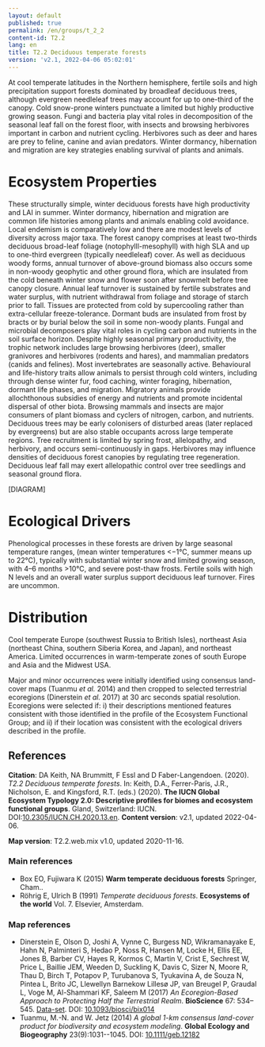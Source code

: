 ```yaml
---
layout: default
published: true
permalink: /en/groups/t_2_2
content-id: T2.2
lang: en
title: T2.2 Deciduous temperate forests
version: 'v2.1, 2022-04-06 05:02:01'
---
```


At cool temperate latitudes in the Northern hemisphere, fertile soils and high precipitation support forests dominated by broadleaf deciduous trees, although evergreen needleleaf trees may account for up to one-third of the canopy. Cold snow-prone winters punctuate a limited but highly productive growing season. Fungi and bacteria play vital roles in decomposition of the seasonal leaf fall on the forest floor, with insects and browsing herbivores important in carbon and nutrient cycling. Herbivores such as deer and hares are prey to feline, canine and avian predators. Winter dormancy, hibernation and migration are key strategies enabling survival of plants and animals.

# Ecosystem Properties
 
These structurally simple, winter deciduous forests have high productivity and LAI in summer. Winter dormancy, hibernation and migration are common life histories among plants and animals enabling cold avoidance. Local endemism is comparatively low and there are modest levels of diversity across major taxa. The forest canopy comprises at least two-thirds deciduous broad-leaf foliage (notophylll-mesophyll) with high SLA and up to one-third evergreen (typically needleleaf) cover. As well as deciduous woody forms, annual turnover of above-ground biomass also occurs some in non-woody geophytic and other ground flora, which are insulated from the cold beneath winter snow and flower soon after snowmelt before tree canopy closure. Annual leaf turnover is sustained by fertile substrates and water surplus, with nutrient withdrawal from foliage and storage of starch prior to fall. Tissues are protected from cold by supercooling rather than extra-cellular freeze-tolerance. Dormant buds are insulated from frost by bracts or by burial below the soil in some non-woody plants. Fungal and microbial decomposers play vital roles in cycling carbon and nutrients in the soil surface horizon. Despite highly seasonal primary productivity, the trophic network includes large browsing herbivores (deer), smaller granivores and herbivores (rodents and hares), and mammalian predators (canids and felines). Most invertebrates are seasonally active. Behavioural and life-history traits allow animals to persist through cold winters, including through dense winter fur, food caching, winter foraging, hibernation, dormant life phases, and migration. Migratory animals provide allochthonous subsidies of energy and nutrients and promote incidental dispersal of other biota. Browsing mammals and insects are major consumers of plant biomass and cyclers of nitrogen, carbon, and nutrients. Deciduous trees may be early colonisers of disturbed areas (later replaced by evergreens) but are also stable occupants across large temperate regions. Tree recruitment is limited by spring frost, allelopathy, and herbivory, and occurs semi-continuously in gaps. Herbivores may influence densities of deciduous forest canopies by regulating tree regeneration. Deciduous leaf fall may exert allelopathic control over tree seedlings and seasonal ground flora.

[DIAGRAM]

# Ecological Drivers
 
Phenological processes in these forests are driven by large seasonal temperature ranges, (mean winter temperatures <−1°C, summer means up to 22°C), typically with substantial winter snow and limited growing season, with 4–6 months >10°C, and severe post-thaw frosts. Fertile soils with high N levels and an overall water surplus support deciduous leaf turnover. Fires are uncommon.
 
# Distribution
 
Cool temperate Europe (southwest Russia to British Isles), northeast Asia (northeast China, southern Siberia Korea, and Japan), and northeast America. Limited occurrences in warm-temperate zones of south Europe and Asia and the Midwest USA.

Major and minor occurrences were initially identified using consensus land-cover maps (Tuanmu _et al._ 2014) and then cropped to selected terrestrial ecoregions (Dinerstein _et al._ 2017) at 30 arc seconds spatial resolution. Ecoregions were selected if: i) their descriptions mentioned features consistent with those identified in the profile of the Ecosystem Functional Group; and ii) if their location was consistent with the ecological drivers described in the profile.

## References

**Citation**: DA Keith, NA Brummitt, F Essl and D Faber-Langendoen. (2020). *T2.2 Deciduous temperate forests*. In: Keith, D.A., Ferrer-Paris, J.R., Nicholson, E. and Kingsford, R.T. (eds.) (2020). **The IUCN Global Ecosystem Typology 2.0: Descriptive profiles for biomes and ecosystem functional groups**. Gland, Switzerland: IUCN. DOI:[10.2305/IUCN.CH.2020.13.en](https://doi.org/10.2305/IUCN.CH.2020.13.en).
**Content version**: v2.1, updated 2022-04-06.

**Map version**: T2.2.web.mix v1.0, updated 2020-11-16.

### Main references
* Box EO, Fujiwara K  (2015) **Warm temperate deciduous forests** Springer, Cham..
* Röhrig E, Ulrich B  (1991) *Temperate deciduous forests*. **Ecosystems of the world** Vol. 7. Elsevier, Amsterdam.

### Map references
* Dinerstein E, Olson D, Joshi A, Vynne C, Burgess ND, Wikramanayake E, Hahn N, Palminteri S, Hedao P, Noss R, Hansen M, Locke H, Ellis EE, Jones B, Barber CV, Hayes R, Kormos C, Martin V, Crist E, Sechrest W, Price L, Baillie JEM, Weeden D, Suckling K, Davis C, Sizer N, Moore R, Thau D, Birch T, Potapov P, Turubanova S, Tyukavina A, de Souza N, Pintea L, Brito JC, Llewellyn Barnekow Lillesø JP, van Breugel P, Graudal L, Voge M, Al-Shammari KF, Saleem M  (2017) *An Ecoregion-Based Approach to Protecting Half the Terrestrial Realm*. **BioScience** 67: 534–545. [Data-set](https://ecoregions2017.appspot.com/). DOI: [10.1093/biosci/bix014](http://doi.org/10.1093/biosci/bix014)
* Tuanmu, M.-N. and W. Jetz (2014) *A global 1-km consensus land-cover product for biodiversity and ecosystem modeling*. **Global Ecology and Biogeography** 23(9):1031--1045. DOI: [10.1111/geb.12182](http://doi.org/10.1111/geb.12182)
